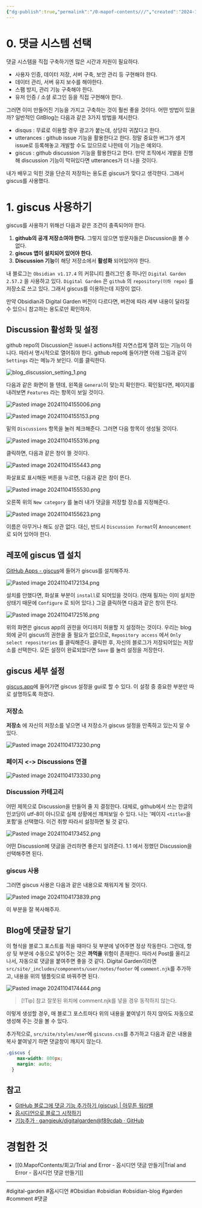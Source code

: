 ```yaml
---
{"dg-publish":true,"permalink":"/0-mapof-contents///","created":"2024-10-28T11:43:41.576+09:00","updated":"2024-11-05T11:10:14.789+09:00"}
---
```



# 0. 댓글 시스템 선택

댓글 시스템을 직접 구축하기엔 많은 시간과 자원이 필요하다.
- 사용자 인증, 데이터 저장, 서버 구축, 보안 관리 등 구현해야 한다.
- 데이터 관리, 서버 유지 보수를 해야한다.
- 스팸 방지, 관리 기능 구축해야 한다.
- 유저 인증 / 소셜 로그인 등을 직접 구현해야 한다.

그러면 이미 만들어진 기능을 가지고 구축하는 것이 훨씬 좋을 것이다.
어떤 방법이 있을까? 일반적인 GitBlog는 다음과 같은 3가지 방법을 제시한다.
- disqus : 무료로 이용할 경우 광고가 붙는데, 상당히 귀찮다고 한다.
- utterances : github issue 기능을 활용한다고 한다. 정말 중요한 버그가 생겨 issue로 등록해놓고 개발할 수도 있으므로 나한테 이 기능은 예외다.
- giscus : github discussion 기능을 활용한다고 한다. 만약 조직에서 개발을 진행해 discussion 기능이 막혀있다면 utterances가 더 나을 것이다.

내가 배우고 익힌 것을 단순히 저장하는 용도론 giscus가 맞다고 생각한다. 그래서 giscus를 사용했다.

# 1. giscus 사용하기

giscus를 사용하기 위해선 다음과 같은 조건이 충족되어야 한다.

1. **github의 공개 저장소여야 한다.** 그렇지 않으면 방문자들은 Discussion을 볼 수 없다.
2. **giscus 앱이 설치되어 있어야 한다.** 
3. **Discussion 기능**이 해당 저장소에서 **활성화** 되어있어야 한다.

내 블로그는 `Obsidian v1.17.4` 의 커뮤니티 플러그인 중 하나인 `Digital Garden 2.57.2`  을 사용하고 있다.  `Digital Garden` 은 `github` 의 `repository(이하 repo)` 를 저장소로 쓰고 있다. 그래서 giscus를 이용하는데 지장이 없다.

만약 Obsidian과 Digital Garden 버전이 다르다면, 버전에 따라 세부 내용이 달라질 수 있으니 참고하는 용도로만 확인하자. 

## Discussion 활성화 및 설정

github repo의 Discussion은 issue나 actions처럼 자연스럽게 열려 있는 기능이 아니다. 따라서 명시적으로 열어줘야 한다. 
github repo에 들어가면 아래 그림과 같이 `Settings` 라는 메뉴가 보인다. 이를 클릭한다.

![blog_discussion_setting_1.png](/img/user/AttachedFiles/blog_discussion_setting_1.png)

다음과 같은 화면이 뜰 텐데, 왼쪽을 `General`이 맞는지 확인한다.
확인됬다면, 페이지를 내려보면 `Features` 라는 항목이 보일 것이다.

![Pasted image 20241104155006.png](/img/user/AttachedFiles/Pasted%20image%2020241104155006.png)

![Pasted image 20241104155153.png](/img/user/AttachedFiles/Pasted%20image%2020241104155153.png)

밑의 `Discussions` 항목을 눌러 체크해준다.
그러면 다음 항목이 생성될 것이다.

![Pasted image 20241104155316.png](/img/user/AttachedFiles/Pasted%20image%2020241104155316.png)

클릭하면, 다음과 같은 창이 뜰 것이다.

![Pasted image 20241104155443.png](/img/user/AttachedFiles/Pasted%20image%2020241104155443.png)

화살표로 표시해둔 버튼을 누르면, 다음과 같은 창이 뜬다.

![Pasted image 20241104155530.png](/img/user/AttachedFiles/Pasted%20image%2020241104155530.png)

오른쪽 위의 `New category` 를 눌러 내가 댓글을 저장할 장소를 지정해준다.

![Pasted image 20241104155623.png](/img/user/AttachedFiles/Pasted%20image%2020241104155623.png)

이름은 아무거나 해도 상관 없다. 대신, 반드시 `Discussion Format`이 `Announcement` 로 되어 있어야 한다.

## 레포에 giscus 앱 설치

[GitHub Apps - giscus](https://github.com/apps/giscus)에 들어가 giscus를 설치해주자.

![Pasted image 20241104172134.png](/img/user/AttachedFiles/Pasted%20image%2020241104172134.png)

설치를 안했다면, 화살표 부분이 `install`로 되어있을 것이다. (현재 필자는 이미 설치한 상태기 때문에 `Configure` 로 되어 있다.) 그걸 클릭하면 다음과 같은 창이 뜬다.

![Pasted image 20241104172516.png](/img/user/AttachedFiles/Pasted%20image%2020241104172516.png)

위의 화면은 giscus app의 권한을 어디까지 허용할 지 설정하는 것이다. 우리는 blog 외에 굳이 giscus의 권한을 줄 필요가 없으므로, `Repository access` 에서 `Only select repositories` 를 클릭해준다. 클릭한 후, 자신의 블로그가 저장되어있는 저장소를 선택한다. 모든 설정이 완료되었다면 `Save` 를 눌러 설정을 저장한다.

## giscus 세부 설정

[giscus.app](https://giscus.app/ko)에 들어가면 giscus 설정을 gui로 할 수 있다.
이 설정 중 중요한 부분만 따로 설명하도록 하겠다.

### 저장소
**저장소** 에 자신의 저장소를 넣으면 내 저장소가 giscus 설정을 만족하고 있는지 알 수 있다.

![Pasted image 20241104173230.png](/img/user/AttachedFiles/Pasted%20image%2020241104173230.png)

### 페이지 <-> Discussions 연결

![Pasted image 20241104173330.png](/img/user/AttachedFiles/Pasted%20image%2020241104173330.png)

###  Discussion 카테고리

어떤 제목으로 Discussion을 만들어 줄 지 결정한다. 대체로, github에서 쓰는 한글의 인코딩이 utf-8이 아니므로 실제 상황에선 깨져보일 수 있다.
나는 '페이지 `<title>`을 포함'을 선택했다. 이건 취향 따라서 설정하면 될 것 같다.

![Pasted image 20241104173452.png](/img/user/AttachedFiles/Pasted%20image%2020241104173452.png)

어떤 Discussion에 댓글을 관리하면 좋은지 알려준다.
1.1 에서 정했던 Discussion을 선택해주면 된다.

### giscus 사용

그러면 giscus 사용은 다음과 같은 내용으로 채워지게 될 것이다.

![Pasted image 20241104173839.png](/img/user/AttachedFiles/Pasted%20image%2020241104173839.png)

이 부분을 잘 복사해주자.

## Blog에 댓글창 달기

이 형식을 블로그 포스트를 적을 때마다 뒷 부분에 넣어주면 정상 작동한다.
그런데, 항상 뒷 부분에 수동으로 넣어주는 것은 **까먹을** 위험이 존재한다.
따라서 Post를 올리고 나서, 자동으로 댓글을 붙여주면 좋을 것 같다.
Digital Garden이라면 `src/site/_includes/components/user/notes/footer` 에 `comment.njk`를 추가하고, 내용을 위의 템플릿으로 바꿔주면 된다.


![Pasted image 20241104174444.png](/img/user/AttachedFiles/Pasted%20image%2020241104174444.png)

>[!Tip] 참고
> 잘못된 위치에 comment.njk를 넣을 경우 동작하지 않는다.

이렇게 생성할 경우, 매 블로그 포스트마다 위의 내용을 붙여넣기 하지 않아도 자동으로 생성해 주는 것을 볼 수 있다.

추가적으로, `src/site/styles/user`에 `giscuss.css`를 추가하고 다음과 같은 내용을 복사 붙여넣기 하면 댓글창이 깨지지 않는다.

```css
.giscus {
    max-width: 800px;
    margin: auto;
  }
```

## 참고 

- [GitHub 블로그에 댓글 기능 추가하기 (giscus) | 아무튼 워라밸](https://hleecaster.github.io/posts/github_blog_giscus/)
- [옵시디언으로 블로그 시작하기](https://deepfield.blog/kr/%EC%A7%80%EC%8B%9D%EB%82%98%EB%88%94/%EC%98%B5%EC%8B%9C%EB%94%94%EC%96%B8%EC%9C%BC%EB%A1%9C%20%EB%B8%94%EB%A1%9C%EA%B7%B8%20%EC%8B%9C%EC%9E%91%ED%95%98%EA%B8%B0/) 
- [기능추가 · gangjeuk/digitalgarden@f89cdab · GitHub](https://github.com/gangjeuk/digitalgarden/commit/f89cdabb9feea8af9d272e54bc884a4595035cd8#diff-570abda34566b9eaf0bc2caafc04536f39bdc13d50225d851efa12133b08de14)

# 경험한 것

- [[0.MapofContents/회고/Trial and Error - 옵시디언 댓글 만들기\|Trial and Error - 옵시디언 댓글 만들기]]

--- 
#digital-garden #옵시디언 #Obsidian #obsidian #obsidian-blog #garden
#comment #댓글